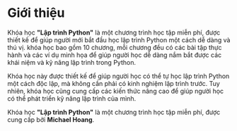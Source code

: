 # Giới thiệu

Khóa học **"Lập trình Python"** là một chương trình học tập miễn phí, được thiết kế để giúp người mới bắt đầu học lập trình Python một cách dễ dàng và thú vị. khóa học bao gồm 10 chương, mỗi chương đều có các bài tập thực hành và các ví dụ minh họa để giúp người học dễ dàng nắm bắt được các khái niệm và kỹ năng lập trình trong Python.

Khóa học này được thiết kế để giúp người học có thể tự học lập trình Python một cách độc lập, mà không cần phải có kinh nghiệm lập trình trước. Tuy nhiên, khóa học cũng cung cấp các kiến thức nâng cao để giúp người học có thể phát triển kỹ năng lập trình của mình.

Khóa học **"Lập trình Python"** là một chương trình học tập miễn phí, được cung cấp bởi **Michael Hoang**.


